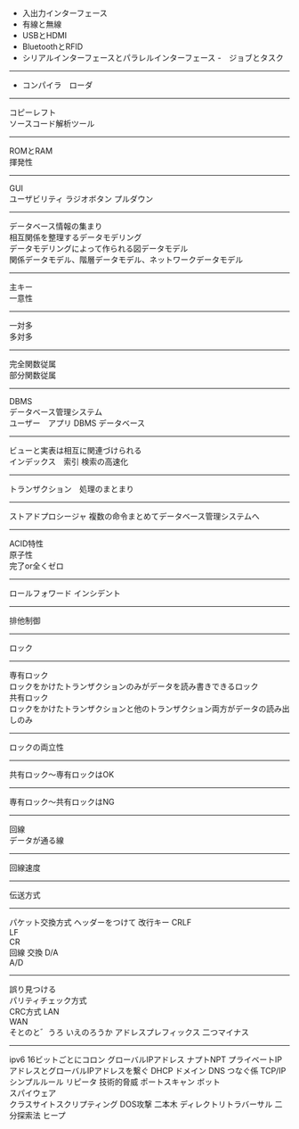 - 入出力インターフェース
- 有線と無線
- USBとHDMI
- BluetoothとRFID
- シリアルインターフェースとパラレルインターフェース
-　ジョブとタスク
***
- コンパイラ　ローダ
***
コピーレフト  
ソースコード解析ツール  
***
ROMとRAM  
揮発性
***
GUI  
ユーザビリティ
ラジオボタン
プルダウン
***
データベース情報の集まり  
相互関係を整理するデータモデリング  
データモデリングによって作られる図データモデル  
関係データモデル、階層データモデル、ネットワークデータモデル  
***
主キー  
一意性  
***
一対多  
多対多  
***
完全関数従属  
部分関数従属  
***
DBMS  
データベース管理システム  
ユーザー　アプリ DBMS データベース  
***
ビューと実表は相互に関連づけられる  
インデックス　索引 検索の高速化   
***
トランザクション　処理のまとまり
***
ストアドプロシージャ
複数の命令まとめてデータベース管理システムへ
***
ACID特性  
原子性  
完了or全くゼロ  
***
ロールフォワード インシデント
***
排他制御
***
ロック
***
専有ロック  
ロックをかけたトランザクションのみがデータを読み書きできるロック  
共有ロック  
ロックをかけたトランザクションと他のトランザクション両方がデータの読み出しのみ  
***
ロックの両立性  
***
共有ロック〜専有ロックはOK  
***
専有ロック〜共有ロックはNG  
***
回線  
データが通る線  
***
回線速度
***
伝送方式  
***
パケット交換方式
ヘッダーをつけて
改行キー
CRLF  
LF  
CR  
回線
交換
D/A  
A/D
***
誤り見つける  
パリティチェック方式  
CRC方式
LAN  
WAN  
そとのと゛うろ
いえのろうか
アドレスプレフィックス
二つマイナス
***
ipv6 16ビットごとにコロン
グローバルIPアドレス
ナプトNPT
プライベートIPアドレスとグローバルIPアドレスを繋ぐ
DHCP
ドメイン
DNS
つなぐ係
TCP/IP  
シンプルルール
リピータ
技術的脅威
ポートスキャン
ボット  
スパイウェア  
クラスサイトスクリプティング
DOS攻撃
二本木
ディレクトリトラバーサル
二分探索法
ヒープ
